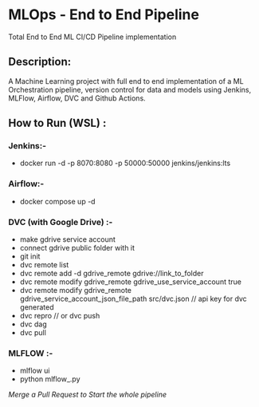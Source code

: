 # MLOps - End to End Pipeline
Total End to End ML CI/CD Pipeline implementation

## Description:
A Machine Learning project with full end to end implementation of a
 ML Orchestration pipeline, version control for data and models using
 Jenkins, MLFlow, Airflow, DVC and Github Actions.

## How to Run (WSL) :
### Jenkins:-
- docker run -d -p 8070:8080 -p 50000:50000 jenkins/jenkins:lts

### Airflow:-
- docker compose up -d

### DVC (with Google Drive) :- 
- make gdrive service account
- connect gdrive public folder with it
- git init
- dvc remote list
- dvc remote add -d gdrive_remote gdrive://link_to_folder
- dvc remote modify gdrive_remote gdrive_use_service_account true
- dvc remote modify gdrive_remote gdrive_service_account_json_file_path src/dvc.json // api key for dvc generated
- dvc repro  // or dvc push
- dvc dag
- dvc pull

### MLFLOW :-
- mlflow ui
- python mlflow_.py

*Merge a Pull Request to Start the whole pipeline*
